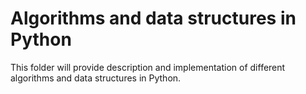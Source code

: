 # Algorithms and data structures in Python
This folder will provide description and implementation of different algorithms and data structures in Python.
